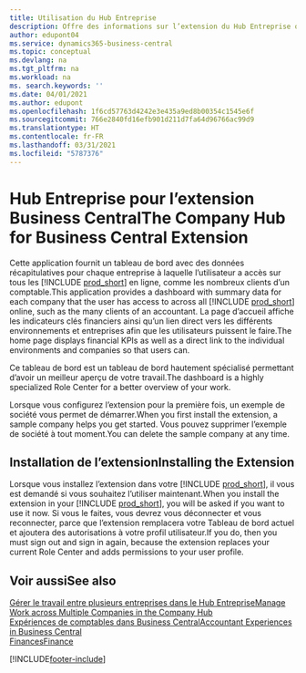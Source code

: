 ```yaml
---
title: Utilisation du Hub Entreprise
description: Offre des informations sur l’extension du Hub Entreprise que vous pouvez utiliser pour gérer votre travail dans plusieurs entreprises dans Business Central.
author: edupont04
ms.service: dynamics365-business-central
ms.topic: conceptual
ms.devlang: na
ms.tgt_pltfrm: na
ms.workload: na
ms. search.keywords: ''
ms.date: 04/01/2021
ms.author: edupont
ms.openlocfilehash: 1f6cd57763d4242e3e435a9ed8b00354c1545e6f
ms.sourcegitcommit: 766e2840fd16efb901d211d7fa64d96766ac99d9
ms.translationtype: HT
ms.contentlocale: fr-FR
ms.lasthandoff: 03/31/2021
ms.locfileid: "5787376"
---
```

# <a name="the-company-hub-for-business-central-extension"></a><span data-ttu-id="4fb8f-103">Hub Entreprise pour l’extension Business Central</span><span class="sxs-lookup"><span data-stu-id="4fb8f-103">The Company Hub for Business Central Extension</span></span>

<span data-ttu-id="4fb8f-104">Cette application fournit un tableau de bord avec des données récapitulatives pour chaque entreprise à laquelle l’utilisateur a accès sur tous les [!INCLUDE [prod_short](includes/prod_short.md)] en ligne, comme les nombreux clients d’un comptable.</span><span class="sxs-lookup"><span data-stu-id="4fb8f-104">This application provides a dashboard with summary data for each company that the user has access to across all [!INCLUDE [prod_short](includes/prod_short.md)] online, such as the many clients of an accountant.</span></span> <span data-ttu-id="4fb8f-105">La page d’accueil affiche les indicateurs clés financiers ainsi qu’un lien direct vers les différents environnements et entreprises afin que les utilisateurs puissent le faire.</span><span class="sxs-lookup"><span data-stu-id="4fb8f-105">The home page displays financial KPIs as well as a direct link to the individual environments and companies so that users can.</span></span>

<span data-ttu-id="4fb8f-106">Ce tableau de bord est un tableau de bord hautement spécialisé permettant d’avoir un meilleur aperçu de votre travail.</span><span class="sxs-lookup"><span data-stu-id="4fb8f-106">The dashboard is a highly specialized Role Center for a better overview of your work.</span></span>

<span data-ttu-id="4fb8f-107">Lorsque vous configurez l’extension pour la première fois, un exemple de société vous permet de démarrer.</span><span class="sxs-lookup"><span data-stu-id="4fb8f-107">When you first install the extension, a sample company helps you get started.</span></span> <span data-ttu-id="4fb8f-108">Vous pouvez supprimer l’exemple de société à tout moment.</span><span class="sxs-lookup"><span data-stu-id="4fb8f-108">You can delete the sample company at any time.</span></span>

## <a name="installing-the-extension"></a><span data-ttu-id="4fb8f-109">Installation de l’extension</span><span class="sxs-lookup"><span data-stu-id="4fb8f-109">Installing the Extension</span></span>

<span data-ttu-id="4fb8f-110">Lorsque vous installez l’extension dans votre [!INCLUDE [prod_short](includes/prod_short.md)], il vous est demandé si vous souhaitez l’utiliser maintenant.</span><span class="sxs-lookup"><span data-stu-id="4fb8f-110">When you install the extension in your [!INCLUDE [prod_short](includes/prod_short.md)], you will be asked if you want to use it now.</span></span> <span data-ttu-id="4fb8f-111">Si vous le faites, vous devrez vous déconnecter et vous reconnecter, parce que l’extension remplacera votre Tableau de bord actuel et ajoutera des autorisations à votre profil utilisateur.</span><span class="sxs-lookup"><span data-stu-id="4fb8f-111">If you do, then you must sign out and sign in again, because the extension replaces your current Role Center and adds permissions to your user profile.</span></span>

## <a name="see-also"></a><span data-ttu-id="4fb8f-112">Voir aussi</span><span class="sxs-lookup"><span data-stu-id="4fb8f-112">See also</span></span>

[<span data-ttu-id="4fb8f-113">Gérer le travail entre plusieurs entreprises dans le Hub Entreprise</span><span class="sxs-lookup"><span data-stu-id="4fb8f-113">Manage Work across Multiple Companies in the Company Hub</span></span>](company-hub.md)  
[<span data-ttu-id="4fb8f-114">Expériences de comptables dans Business Central</span><span class="sxs-lookup"><span data-stu-id="4fb8f-114">Accountant Experiences in Business Central </span></span>](finance-accounting.md)  
[<span data-ttu-id="4fb8f-115">Finances</span><span class="sxs-lookup"><span data-stu-id="4fb8f-115">Finance</span></span>](finance.md)  


[!INCLUDE[footer-include](includes/footer-banner.md)]